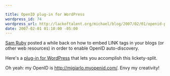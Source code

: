 ```yaml
--- 

title: OpenID plug-in for WordPress
wordpress_id: 74
wordpress_url: http://lackoftalent.org/michael/blog/2007/02/01/openid-plug-in-for-wordpress/
date: 2007-02-01 01:10:00 -05:00
---
```

<a href="http://www.intertwingly.net/blog/2007/01/03/OpenID-for-non-SuperUsers" target="_blank">Sam Ruby</a> posted a while back on how to embed LINK tags in your blogs (or other web resources) in order to enable OpenID auto-discovery.  

Here's a <a href="http://www.lackoftalent.org/michael/blog/openid-for-wordpress/">plug-in for WordPress</a> that lets you accomplish this lickety-split.

Oh yeah: my OpenID is http://mjgiarlo.myopenid.com/.  Envy my creativity!
